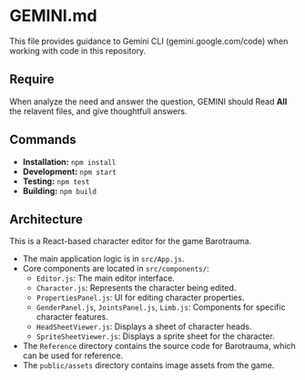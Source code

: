 # GEMINI.md

This file provides guidance to Gemini CLI (gemini.google.com/code) when working with code in this repository.

## Require

When analyze the need and answer the question, GEMINI should Read **All** the relavent files, and give thoughtfull answers.

## Commands

- **Installation:** `npm install`
- **Development:** `npm start`
- **Testing:** `npm test`
- **Building:** `npm build`

## Architecture

This is a React-based character editor for the game Barotrauma.

- The main application logic is in `src/App.js`.
- Core components are located in `src/components/`:
    - `Editor.js`: The main editor interface.
    - `Character.js`: Represents the character being edited.
    - `PropertiesPanel.js`: UI for editing character properties.
    - `GenderPanel.js`, `JointsPanel.js`, `Limb.js`: Components for specific character features.
    - `HeadSheetViewer.js`: Displays a sheet of character heads.
    - `SpriteSheetViewer.js`: Displays a sprite sheet for the character.
- The `Reference` directory contains the source code for Barotrauma, which can be used for reference.
- The `public/assets` directory contains image assets from the game.

